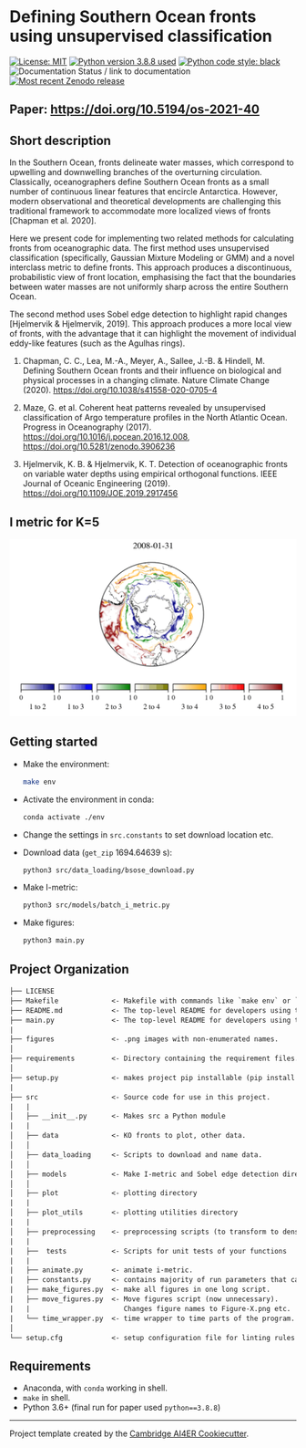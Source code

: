 # Defining Southern Ocean fronts using unsupervised classification

<a href=https://opensource.org/licenses/MIT><img src='https://img.shields.io/badge/License-MIT-blue.svg' alt='License: MIT' /></a>
<a href=https://www.python.org/downloads/release/python-388/><img src='https://img.shields.io/badge/python-3.8-blue.svg' alt='Python version 3.8.8 used' /></a>
<a href="https://github.com/psf/black"><img alt="Python code style: black" src="https://img.shields.io/badge/code%20style-black-000000.svg"></a>
<img src='https://readthedocs.org/projects/so-fronts/badge/?version=latest' alt='Documentation Status / link to documentation' />
<a href=https://zenodo.org/badge/latestdoi/318541083><img src='https://zenodo.org/badge/318541083.svg' alt='Most recent Zenodo release' /></a>

## Paper: https://doi.org/10.5194/os-2021-40

## Short description

In the Southern Ocean, fronts delineate water masses, which correspond to upwelling
and downwelling branches of the overturning circulation. Classically, oceanographers
define Southern Ocean fronts as a small number of continuous linear features that
encircle Antarctica. However, modern observational and theoretical developments are
challenging this traditional framework to accommodate more localized views of fronts
[Chapman et al. 2020].

Here we present code for implementing two related methods for calculating fronts from
oceanographic data. The first method uses unsupervised classification (specifically,
Gaussian Mixture Modeling or GMM) and a novel interclass metric to define fronts.
This approach produces a discontinuous, probabilistic view of front location,
emphasising the fact that the boundaries between water masses are not uniformly sharp
across the entire Southern Ocean.

The second method uses Sobel edge detection to highlight
rapid changes [Hjelmervik & Hjelmervik, 2019].
This approach produces a more local view of fronts,
with the advantage that it can highlight the movement
of individual eddy-like features (such as the Agulhas rings).

1. Chapman, C. C., Lea, M.-A., Meyer, A., Sallee, J.-B. & Hindell, M.
    Defining Southern Ocean fronts and their influence on biological and
    physical processes in a changing climate. Nature Climate Change (2020).
    https://doi.org/10.1038/s41558-020-0705-4

2. Maze, G. et al. Coherent heat patterns revealed by unsupervised
    classification of Argo temperature profiles in the North Atlantic Ocean.
    Progress in Oceanography (2017).
    https://doi.org/10.1016/j.pocean.2016.12.008,
    https://doi.org/10.5281/zenodo.3906236

3. Hjelmervik, K. B. & Hjelmervik, K. T. Detection of oceanographic fronts
    on variable water depths using empirical orthogonal functions.
    IEEE Journal of Oceanic Engineering (2019).
    https://doi.org/10.1109/JOE.2019.2917456

## I metric for K=5

![I metric for K=5](gifs/boundaries-k5.gif)


## Getting started

- Make the environment:

    ```bash
    make env
    ```

- Activate the environment in conda:

     ```bash
     conda activate ./env
     ```

- Change the settings in `src.constants` to set download location etc.

- Download data (`get_zip`  1694.64639 s):

   ```bash
   python3 src/data_loading/bsose_download.py
   ```

- Make I-metric:

   ```bash
   python3 src/models/batch_i_metric.py
   ```

- Make figures:

   ```bash
   python3 main.py
   ```

## Project Organization

```txt
├── LICENSE
├── Makefile             <- Makefile with commands like `make env` or `make `
├── README.md            <- The top-level README for developers using this project.
├── main.py              <- The top-level README for developers using this project.
|
├── figures              <- .png images with non-enumerated names.
│
├── requirements         <- Directory containing the requirement files.
│
├── setup.py             <- makes project pip installable (pip install -e .) so src can be imported
|
├── src                  <- Source code for use in this project.
|   |
│   ├── __init__.py      <- Makes src a Python module
|   |
│   ├── data             <- KO fronts to plot, other data.
│   │
│   ├── data_loading     <- Scripts to download and name data.
│   │
│   ├── models           <- Make I-metric and Sobel edge detection directory.
│   │
│   ├── plot             <- plotting directory
|   |
│   ├── plot_utils       <- plotting utilities directory
|   |
│   ├── preprocessing    <- preprocessing scripts (to transform to density etc.).
|   |
|   ├──  tests           <- Scripts for unit tests of your functions
|   | 
|   ├── animate.py       <- animate i-metric.
|   ├── constants.py     <- contains majority of run parameters that can be changed.
|   ├── make_figures.py  <- make all figures in one long script.
|   ├── move_figures.py  <- Move figures script (now unnecessary). 
|   |                       Changes figure names to Figure-X.png etc.
|   └── time_wrapper.py  <- time wrapper to time parts of the program.
│
└── setup.cfg            <- setup configuration file for linting rules
```

## Requirements

- Anaconda, with `conda` working in shell.
- `make` in shell.
- Python 3.6+ (final run for paper used `python==3.8.8`)

--------------------------------------------------------

Project template created by the
[Cambridge AI4ER Cookiecutter](https://github.com/ai4er-cdt/ai4er-cookiecutter).
